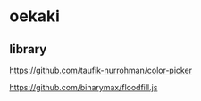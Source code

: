 # oekaki

## library
https://github.com/taufik-nurrohman/color-picker

https://github.com/binarymax/floodfill.js
